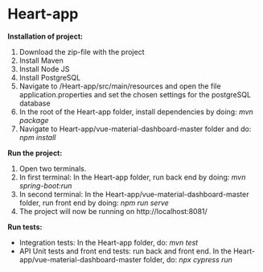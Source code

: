 # Heart-app
**Installation of project:**
1. Download the zip-file with the project
2. Install Maven
3. Install Node JS
4. Install PostgreSQL
5. Navigate to /Heart-app/src/main/resources and open the file application.properties and set the chosen settings for the postgreSQL database
6. In the root of the Heart-app folder, install dependencies by doing:  *mvn package*
7. Navigate to Heart-app/vue-material-dashboard-master folder and do: *npm install*

**Run the project:**
1. Open two terminals.
2. In first terminal:  In the Heart-app folder, run back end by doing:   *mvn spring-boot:run*
3. In second terminal:  In the Heart-app/vue-material-dashboard-master folder, run front end by doing:   *npm run serve*
4. The project will now be running on http://localhost:8081/

**Run tests:**
- Integration tests: In the Heart-app folder, do:   *mvn test*
- API Unit tests and front end tests: run back and front end. In the Heart-app/vue-material-dashboard-master folder, do:  *npx cypress run*
